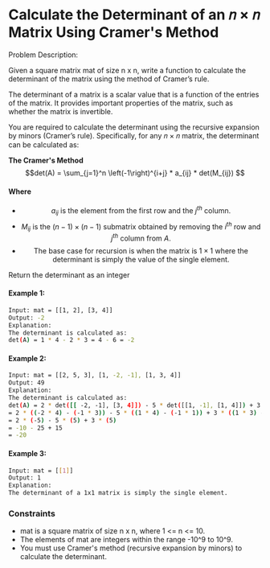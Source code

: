 
# Calculate the Determinant of an 𝑛 × 𝑛  Matrix Using Cramer's Method

Problem Description:

Given a square matrix mat of size n x n, write a function to calculate the determinant of the matrix using the method of Cramer’s rule.

The determinant of a matrix is a scalar value that is a function of the entries of the matrix. It provides important properties of the matrix, such as whether the matrix is invertible.

You are required to calculate the determinant using the recursive expansion by minors (Cramer’s rule). Specifically, for any 
𝑛
×
𝑛
matrix, the determinant can be calculated as:

**The Cramer's Method**
$$det(A) = \sum_{j=1}^n \left(-1\right)^{i+j} * a_{ij} * det(M_{ij})  $$

#### Where
- $$ a_{ij} \text{ is the element from the first row and the } j^{th} \text{ column. }$$
- $$ M_{ij} \text{ is the } (n - 1) \times (n - 1) \text{ submatrix obtained  by removing the } i^{th} \text{ row and } j^{th} \text{ column from } A.$$
- $$\text{The base case for recursion is when the matrix is } 1 \times 1 \text{ where the determinant is simply the value of the single element. }$$

Return the determinant as an integer
#### Example 1:
```bash
Input: mat = [[1, 2], [3, 4]]
Output: -2
Explanation:
The determinant is calculated as:
det(A) = 1 * 4 - 2 * 3 = 4 - 6 = -2
```
#### Example 2:
```bash
Input: mat = [[2, 5, 3], [1, -2, -1], [1, 3, 4]]
Output: 49
Explanation:
The determinant is calculated as:
det(A) = 2 * det([[ -2, -1], [3, 4]]) - 5 * det([[1, -1], [1, 4]]) + 3 * det([[1, -2], [1, 3]]) 
= 2 * ((-2 * 4) - (-1 * 3)) - 5 * ((1 * 4) - (-1 * 1)) + 3 * ((1 * 3) - (-2 * 1)) 
= 2 * (-5) - 5 * (5) + 3 * (5) 
= -10 - 25 + 15 
= -20
```
#### Example 3:
```bash
Input: mat = [[1]]
Output: 1
Explanation:
The determinant of a 1x1 matrix is simply the single element.
```

### Constraints
+ mat is a square matrix of size n x n, where 1 <= n <= 10.
+ The elements of mat are integers within the range -10^9 to 10^9.
+ You must use Cramer's method (recursive expansion by minors) to calculate the determinant.
